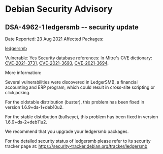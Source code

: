 
Debian Security Advisory
========================


DSA-4962-1 ledgersmb -- security update
---------------------------------------



Date Reported:
23 Aug 2021
Affected Packages:

[ledgersmb](https://packages.debian.org/src:ledgersmb)

Vulnerable:
Yes
Security database references:
In Mitre's CVE dictionary: [CVE-2021-3731](https://security-tracker.debian.org/tracker/CVE-2021-3731), [CVE-2021-3693](https://security-tracker.debian.org/tracker/CVE-2021-3693), [CVE-2021-3694](https://security-tracker.debian.org/tracker/CVE-2021-3694).  

More information:

Several vulnerabilities were discovered in LedgerSMB, a financial
accounting and ERP program, which could result in cross-site scripting
or clickjacking.


For the oldstable distribution (buster), this problem has been fixed
in version 1.6.9+ds-1+deb10u2.


For the stable distribution (bullseye), this problem has been fixed in
version 1.6.9+ds-2+deb11u2.


We recommend that you upgrade your ledgersmb packages.


For the detailed security status of ledgersmb please refer to
its security tracker page at:
<https://security-tracker.debian.org/tracker/ledgersmb>





